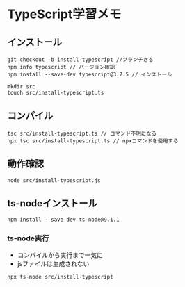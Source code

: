 # TypeScript学習メモ

## インストール
```
git checkout -b install-typescript //ブランチきる
npm info typescript // バージョン確認
npm install --save-dev typescript@3.7.5 // インストール
```

```
mkdir src
touch src/install-typescript.ts
```

## コンパイル
```
tsc src/install-typescript.ts // コマンド不明になる
npx tsc src/install-typescript.ts // npxコマンドを使用する
```

## 動作確認
```
node src/install-typescript.js
```

## ts-nodeインストール
```
npm install --save-dev ts-node@9.1.1
```

### ts-node実行
- コンパイルから実行まで一気に
- jsファイルは生成されない
```
npx ts-node src/install-typescript
```